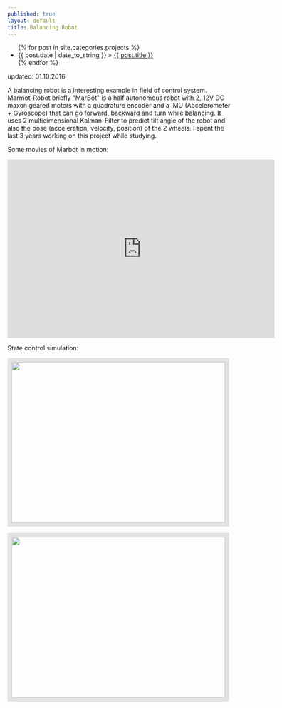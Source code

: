 ```yaml
---
published: true
layout: default
title: Balancing Robot
---
```

<div id="home">
  <ul class="posts">
    {% for post in site.categories.projects %}
      <li><span>{{ post.date | date_to_string }}</span> &raquo; <a href="{{ site.baseurl }}{{ post.url }}">{{ post.title }}</a></li>
    {% endfor %}
  </ul>
</div>
<p class="publish_date"> updated: 01.10.2016</p>

A balancing robot is a interesting example in field of control system. Marmot-Robot briefly "MarBot" is a half autonomous robot with 2, 12V DC maxon geared motors with a quadrature encoder and a IMU (Accelerometer + Gyroscope) that can go forward, backward and turn while balancing. It uses 2 multidimensional Kalman-Filter to predict tilt angle of the robot and also the pose (acceleration, velocity, position) of the 2 wheels. I spent the last 3 years working on this project while studying.


Some movies of Marbot in motion:

<iframe width="600" height="400" src="https://www.youtube.com/embed/jPH4uLOQLpM" frameborder="0" allowfullscreen></iframe>

<p></p><p></p>
<p></p><p></p>

<!-- <iframe width="600" height="400" src="https://www.youtube.com/embed/AHVHEc2nqg0" frameborder="0" allowfullscreen></iframe>
 -->

<p></p><p></p>
<p></p><p></p>

State control simulation:

<p> <img src="{{ site.url }}{{ site.baseurl }}/images/pendel4g.gif" style="width:480px;height:360px;border:solid 9px #e3e3e3;" />
</p>
<!-- <p> <img src="{{ site.url }}{{ site.baseurl }}/images/pendel5g.gif" style="width:480px;height:360px;border:solid 9px #e3e3e3;" />
</p> -->
<p> <img src="{{ site.url }}{{ site.baseurl }}/images/pendel7g.gif" style="width:480px;height:360px;border:solid 9px #e3e3e3;" />
</p>

<!-- 

<p> <img src="{{ site.url }}{{ site.baseurl }}/images/marbot/o1.gif" style="width:480px;height:325px;border:solid 9px #e3e3e3;" />
<p> <img src="{{ site.url }}{{ site.baseurl }}/images/marbot/o2.gif" style="width:480px;height:325px;border:solid 9px #e3e3e3;" />
 -->